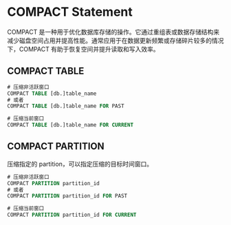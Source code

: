 # COMPACT Statement

COMPACT 是一种用于优化数据库存储的操作。它通过重组表或数据存储结构来减少磁盘空间占用并提高性能。通常应用于在数据更新频繁或存储碎片较多的情况下，COMPACT 有助于恢复空间并提升读取和写入效率。

## COMPACT TABLE

```SQL
# 压缩非活跃窗口
COMPACT TABLE [db.]table_name
# 或者
COMPACT TABLE [db.]table_name FOR PAST

# 压缩当前窗口
COMPACT TABLE [db.]table_name FOR CURRENT
```

## COMPACT PARTITION

压缩指定的 partition，可以指定压缩的目标时间窗口。

```SQL
# 压缩非活跃窗口
COMPACT PARTITION partition_id
# 或者
COMPACT PARTITION partition_id FOR PAST

# 压缩当前窗口
COMPACT PARTITION partition_id FOR CURRENT
```
